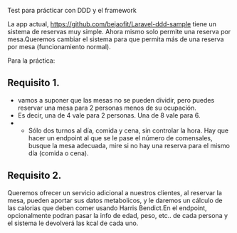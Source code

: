 Test para prácticar con DDD y el framework

La app actual, https://github.com/bejaofit/Laravel-ddd-sample tiene un sistema de reservas muy simple.
Ahora mismo solo permite una reserva por mesa.Queremos cambiar el sistema para que permita más de una reserva por mesa (funcionamiento normal).

Para la práctica:

Requisito 1.
-------------
* vamos a suponer que las mesas no se pueden dividir, pero puedes reservar una mesa para 2 personas menos de su ocupación.
* Es decir, una de 4 vale para 2 personas. Una de 8 vale para 6.
* * Sólo dos turnos al día, comida y cena, sin controlar la hora.
Hay que hacer un endpoint al que se le pase el número de comensales, busque la mesa adecuada, mire si no hay una reserva para el mismo día (comida o cena).

Requisito 2.
------------
Queremos ofrecer un servicio adicional a nuestros clientes, al reservar la mesa, pueden aportar sus datos metabolicos, y le daremos un cálculo de las calorias que deben comer usando Harris Bendict.En el endpoint, opcionalmente podran pasar la info de edad, peso, etc.. de cada persona y el sistema le devolverá las kcal de cada uno.
